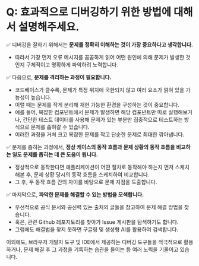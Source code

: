 # Q: 효과적으로 디버깅하기 위한 방법에 대해서 설명해주세요.

✅ 디버깅을 잘하기 위해서는 **문제를 정확히 이해하는 것이 가장 중요하다고 생각합니다.** 
- 따라서 가장 먼저 오류 메시지를 꼼꼼하게 읽어 어떤 원인에 의해 문제가 발생한 것인지 구체적이고 명확하게 파악하려 노력합니다.

✅ 다음으로, **문제를 격리하는 과정이 필요합니다.** 
- 코드베이스가 클수록, 문제가 특정 위치에 국한되지 않고 여러 요소가 얽혀 있을 가능성이 높습니다.   
- 이럴 때는 문제를 작게 분리해 재현 가능한 환경을 구성하는 것이 중요합니다.
- 예를 들어, 복잡한 컴포넌트에서 문제가 발생하면 해당 컴포넌트만 따로 실행해보거나, 간단한 테스트 데이터를 사용해 문제가 있는 부분만 집중적으로 테스트하는 방식으로 문제를 좁혀갈 수 있습니다.
- 이러한 과정을 거쳐 크고 복잡한 문제를 작고 단순한 문제로 최대한 깎아냅니다.

✅ 문제를 좁히는 과정에서, **정상 케이스의 동작 흐름과 문제 상황의 동작 흐름을 비교하는 일도 문제를 좁히는 데 큰 도움이 됩니다.** 
- 정상적으로 동작한다면 애플리케이션이 어떤 절차로 동작해야 하는지 먼저 스케치해본 후, 문제 상황 당시의 동작 흐름을 스케치하여 비교합니다.
- 그 후, 두 동작 흐름 간의 차이를 바탕으로 문제 지점을 도출합니다.

✅ 마지막으로, **파악한 문제를 해결할 수 있는 방법을 모색합니다.** 
- 우선적으로 공식 문서와 공신력 있는 출처의 글들을 참고하여 문제 해결 방법을 찾습니다.
- 혹은, 관련 Github 레포지토리를 찾아가 Issue 게시판을 탐색하기도 합니다.
- 그럼에도 해결법을 찾지 못하면 구글링 및 생성형 AI를 활용하여 검색합니다.

이외에도, 브라우저 개발자 도구 및 IDE에서 제공하는 디버깅 도구들을 적극적으로 활용하거나, 문제 해결 후 그 과정을 기록하는 습관을 들이는 등 여러 노력을 기울이고 있습니다.


